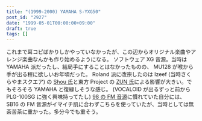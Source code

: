 ```yaml
---
title: "(1999-2000) YAMAHA S-YXG50"
post_id: "2927"
date: "1999-05-01T00:00:00+09:00"
draft: true
tags: []
---
```



これまで耳コピばかりしかやっていなかったが、この辺からオリジナル楽曲やアレンジ楽曲なんかも作り始めるようになる。 ソフトウェア XG 音源。当時は YAMAHA 派だったし、結局手にすることはなかったものの、 MU128 が喉から手が出る程に欲しいお年頃だった。  Roland 派に改宗したのは Izeef (当時さくらやまスクエア) の [Shou 氏](http://sky.geocities.jp/izeefss/izeef/)と東方 Project の [ZUN 氏](http://www16.big.or.jp/%7Ezun/)による影響が大きい。でもそろそろ YAMAHA と復縁しそうな感じ。 (VOCALOID が出るずっと前から PLG-100SG に強く興味持ってたし) [98 の FM 音源](/pc-9821)に慣れていた自分には、 SB16 の FM 音源がイマイチ肌に合わずこちらを使っていたが、当時としては無茶苦茶に重かった。多分今でも重そう。
